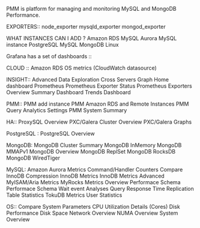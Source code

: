 PMM is platform for managing and monitoring MySQL and MongoDB Performance.


EXPORTERS::
node_exporter
mysqld_exporter
mongod_exporter



WHAT INSTANCES CAN I ADD ?
Amazon RDS MySQL 
Aurora MySQL instance
PostgreSQL
MySQL 
MongoDB
Linux

Grafana has a set of dashboards ::

 CLOUD ::
 Amazon RDS OS metrics (CloudWatch datasource)  
 
 INSIGHT::
 Advanced Data Exploration
 Cross Servers Graph
 Home dashboard
 Prometheus
 Prometheus Exporter Status
 Prometheus Exporters Overview
 Summary Dashboard
 Trends Dashboard
 
 PMM::
 PMM add instance
 PMM Amazon RDS and Remote Instances
 PMM Query Analytics Settings
 PMM System Summary
 
 HA::
 ProxySQL Overview
 PXC/Galera Cluster Overview
 PXC/Galera Graphs
 
 PostgreSQL :
 PostgreSQL Overview
 
 MongoDB:
 MongoDB Cluster Summary
 MongoDB InMemory
 MongoDB MMAPv1
 MongoDB Overview
 MongoDB ReplSet
 MongoDB RocksDB
 MongoDB WiredTiger
 
 MySQL:
 Amazon Aurora Metrics
 Command/Handler Counters  Compare
 InnoDB Compression
 InnoDB Metrics
 InnoDB Metrics Advanced 
 MyISAM/Aria Metrics
 MyRocks Metrics
 Overview
 Performace Schema
 Performace Schema Wait event Analyses
 Query Response Time
 Replication
 Table Statistics
 TokuDB Metrics
 User Statistics
 
 OS:: 
 Compare System Parameters
 CPU Utilization Details (Cores)
 Disk Performance
 Disk Space 
 Network Overview
 NUMA Overview
 System Overview
 
 
 
 
 
 
 
 
 
 
 
 
 
 
 
 

